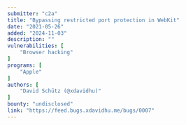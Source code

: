 ```yaml
---
submitter: "c2a"
title: "Bypassing restricted port protection in WebKit"
date: "2021-05-26"
added: "2024-11-03"
description: ""
vulnerabilities: [
    "Browser hacking"
]
programs: [
    "Apple"
]
authors: [
    "David Schütz (@xdavidhu)"
]
bounty: "undisclosed"
link: "https://feed.bugs.xdavidhu.me/bugs/0007"
---
```




